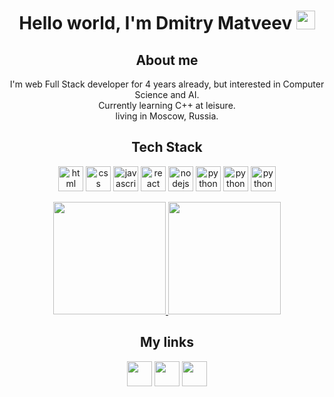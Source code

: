 <div align="center">
<h1>Hello world, I'm Dmitry Matveev <img src="https://github.com/abdoachhoubi/abdoachhoubi/blob/main/gifs/Hi.gif" width="30"></h1>
<h2>About me</h2>
I'm web Full Stack developer for 4 years already, but interested in Computer Science and AI.</br>
Currently learning C++ at leisure.</br>
living in Moscow, Russia.
<h2>Tech Stack</h2>
<a margin="10" href="https://developer.mozilla.org/en-US/docs/Web/HTML" target="_blank"><img margin="10px" height="40" src="https://github.com/abdoachhoubi/abdoachhoubi/blob/main/svgs/html.svg" alt="html"></a>
<a margin="10" href="https://developer.mozilla.org/en-US/docs/Web/CSS" target="_blank"><img margin="10px" height="40" src="https://github.com/abdoachhoubi/abdoachhoubi/blob/main/svgs/css.svg" alt="css"></a>
<a margin="10" href="https://developer.mozilla.org/en-US/docs/Web/JavaScript" target="_blank"><img margin="10px" height="40" src="https://github.com/abdoachhoubi/abdoachhoubi/blob/main/svgs/javascript.svg" alt="javascript"></a>
<a margin="10" href="https://reactjs.org" target="_blank"><img margin="10px" height="40" src="https://github.com/abdoachhoubi/abdoachhoubi/blob/main/svgs/react.svg" alt="react"></a>
<a margin="10" href="https://nodejs.org" target="_blank"><img margin="10px" height="40" src="https://github.com/abdoachhoubi/abdoachhoubi/blob/main/svgs/nodejs.svg" alt="nodejs"></a>
<a margin="10" href="https://www.python.org" target="_blank"> <img margin="10px" height="40" src="https://www.python.org/static/img/python-logo.png" alt="python"></a>
<a margin="10" href="https://www.djangoproject.com/" target="_blank"> <img margin="10px" height="40" src="https://static.djangoproject.com/img/icon-touch.e4872c4da341.png" alt="python"></a>
<img margin="10px" height="40" src="https://www.pngkit.com/png/detail/534-5342172_c-language-course-c-logo.png" alt="python">
<br/>

<p align="center">
<a href="https://github.com/AVS1508">
  <img height="180em" src="https://github-readme-stats-eight-theta.vercel.app/api?username=dmitry&show_icons=true&theme=algolia&include_all_commits=true&count_private=true"/>
  <img height="180em" src="https://github-readme-stats-eight-theta.vercel.app/api/top-langs/?username=AVS1508&layout=compact&langs_count=8&theme=algolia"/>
</a>
</p>

<h2>My links</h2>
<a href="https://vk.com/kalibdune" target="_blank"><img src="https://vk.company/static/corp_redesign/img/vk.svg" width="40px"></a>
<a href="https://t.me/kalibdune" target="_blank"><img src="https://telegram.org/img/favicon-32x32.png" width="40px"></a>
<a href="mailto:kalibdune@yandex.ru" target="_blank"><img src="https://seeklogo.com/images/Y/yandex-mail-logo-0EB68B8C5F-seeklogo.com.png" width="40px"></a>
</div>
